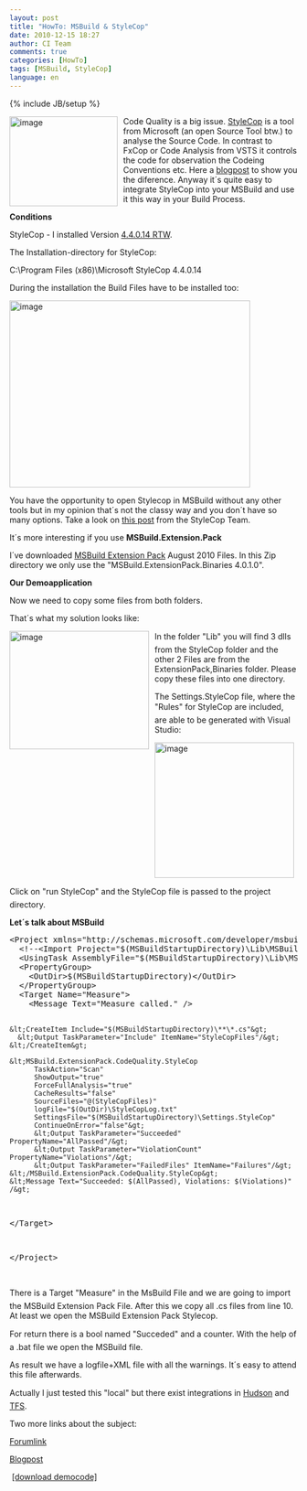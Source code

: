 ```yaml
---
layout: post
title: "HowTo: MSBuild & StyleCop"
date: 2010-12-15 18:27
author: CI Team
comments: true
categories: [HowTo]
tags: [MSBuild, StyleCop]
language: en
---
```

{% include JB/setup %}


<p><img style="background-image: none; border-bottom: 0px; border-left: 0px; margin: 0px 10px 0px 0px; padding-left: 0px; padding-right: 0px; border-top: 0px; border-right: 0px; padding-top: 0px" title="image" border="0" alt="image" align="left" src="{{BASE_PATH}}/assets/wp-images-de/image_thumb280.png" width="189" height="157" />Code Quality is a big issue. <a href="http://stylecop.codeplex.com/">StyleCop</a> is a tool from Microsoft (an open Source Tool btw.) to analyse the Source Code. In contrast to FxCop or Code Analysis from VSTS it controls the code for observation the Codeing Conventions etc. Here a <a href="http://blogs.msdn.com/b/bharry/archive/2008/07/19/clearing-up-confusion.aspx">blogpost</a> to show you the diference. Anyway it´s quite easy to integrate StyleCop into your MSBuild and use it this way in your Build Process. </p>  
  

<p><b>Conditions</b></p>  

<p>StyleCop - I installed Version <a href="http://stylecop.codeplex.com/releases/view/44839">4.4.0.14 RTW</a>.</p>
<p>The Installation-directory for StyleCop:</p>
<p>C:\Program Files (x86)\Microsoft StyleCop 4.4.0.14</p>
<p>During the installation the Build Files have to be installed too:</p>
<p><img style="background-image: none; border-bottom: 0px; border-left: 0px; padding-left: 0px; padding-right: 0px; border-top: 0px; border-right: 0px; padding-top: 0px" title="image" border="0" alt="image" src="{{BASE_PATH}}/assets/wp-images-de/image_thumb281.png" width="421" height="327" /></p>
<p>You have the opportunity to open Stylecop in MSBuild without any other tools but in my opinion that´s not the classy way and you don´t have so many options. Take a look on <a href="http://blogs.msdn.com/b/sourceanalysis/archive/2008/05/24/source-analysis-msbuild-integration.aspx">this post</a> from the StyleCop Team. </p>
<p>It´s more interesting if you use <b>MSBuild.Extension.Pack</b></p>
<p>I´ve downloaded <a href="http://msbuildextensionpack.codeplex.com/releases/view/46020">MSBuild Extension Pack</a> August 2010 Files. In this Zip directory we only use the "MSBuild.ExtensionPack.Binaries 4.0.1.0".</p>
<p><b>Our Demoapplication</b><b> </b></p>  

<p>Now we need to copy some files from both folders.</p>
<p>That´s what my solution looks like:</p>
<p><img style="background-image: none; border-bottom: 0px; border-left: 0px; margin: 0px 10px 0px 0px; padding-left: 0px; padding-right: 0px; border-top: 0px; border-right: 0px; padding-top: 0px" title="image" border="0" alt="image" align="left" src="{{BASE_PATH}}/assets/wp-images-de/image_thumb282.png" width="244" height="207" /></p>  

<p>In the folder "Lib" you will find 3 dlls from the StyleCop folder and the other 2 Files are from the ExtensionPack,Binaries folder. Please copy these files into one directory. </p>  
  

<p>The Settings.StyleCop file, where the "Rules" for StyleCop are included, are able to be generated with Visual Studio:</p>
<p><img style="background-image: none; border-bottom: 0px; border-left: 0px; padding-left: 0px; padding-right: 0px; border-top: 0px; border-right: 0px; padding-top: 0px" title="image" border="0" alt="image" src="{{BASE_PATH}}/assets/wp-images-de/image_thumb283.png" width="244" height="237" /></p>
<p>Click on "run StyleCop" and the StyleCop file is passed to the project directory. </p>
<p><b>Let´s talk about MSBuild</b></p>  <div style="padding-bottom: 0px; margin: 0px; padding-left: 0px; padding-right: 0px; display: inline; float: none; padding-top: 0px" id="scid:812469c5-0cb0-4c63-8c15-c81123a09de7:4bdb5f89-5a3f-4617-8aa1-b5221091969b" class="wlWriterEditableSmartContent"><pre name="code" class="c#">&lt;Project xmlns="http://schemas.microsoft.com/developer/msbuild/2003" DefaultTargets="Measure"&gt;
  &lt;!--&lt;Import Project="$(MSBuildStartupDirectory)\Lib\MSBuild.ExtensionPack.tasks"/&gt;--&gt;
  &lt;UsingTask AssemblyFile="$(MSBuildStartupDirectory)\Lib\MSBuild.ExtensionPack.StyleCop.dll" TaskName="MSBuild.ExtensionPack.CodeQuality.StyleCop"/&gt;
  &lt;PropertyGroup&gt;
    &lt;OutDir&gt;$(MSBuildStartupDirectory)&lt;/OutDir&gt;
  &lt;/PropertyGroup&gt;
  &lt;Target Name="Measure"&gt;
    &lt;Message Text="Measure called." /&gt;

    &lt;CreateItem Include="$(MSBuildStartupDirectory)\**\*.cs"&gt;
      &lt;Output TaskParameter="Include" ItemName="StyleCopFiles"/&gt;
    &lt;/CreateItem&gt;

    &lt;MSBuild.ExtensionPack.CodeQuality.StyleCop
          TaskAction="Scan"
          ShowOutput="true"
          ForceFullAnalysis="true"
          CacheResults="false"
          SourceFiles="@(StyleCopFiles)"
          logFile="$(OutDir)\StyleCopLog.txt"
          SettingsFile="$(MSBuildStartupDirectory)\Settings.StyleCop"
          ContinueOnError="false"&gt;
          &lt;Output TaskParameter="Succeeded" PropertyName="AllPassed"/&gt;
          &lt;Output TaskParameter="ViolationCount" PropertyName="Violations"/&gt;
          &lt;Output TaskParameter="FailedFiles" ItemName="Failures"/&gt;
    &lt;/MSBuild.ExtensionPack.CodeQuality.StyleCop&gt;
    &lt;Message Text="Succeeded: $(AllPassed), Violations: $(Violations)" /&gt;
  &lt;/Target&gt;

&lt;/Project&gt;

</pre>
</div>


<p>There is a Target "Measure" in the MsBuild File and we are going to import the MSBuild Extension Pack File. After this we copy all .cs files from line 10. At least we open the MSBuild Extension Pack Stylecop.</p>

<p>For return there is a bool named "Succeded" and a counter. With the help of a .bat file we open the MSBuild file.</p>

<p>As result we have a logfile+XML file with all the warnings. It´s easy to attend this file afterwards. </p>

<p>Actually I just tested this "local" but there exist integrations in <a href="http://redsolo.blogspot.com/2008/05/hudson-adds-support-for-stylecop.html">Hudson</a> and <a href="http://msmvps.com/blogs/rfennell/archive/2008/10/15/using-stylecop-in-tfs-team-build.aspx">TFS</a>.</p>

<p>Two more links about the subject:</p>

<p><a href="http://social.msdn.microsoft.com/Forums/en/msbuild/thread/016e4856-ec53-4406-8897-29908d32e905">Forumlink</a></p>

<p><a href="http://blog.newagesolution.net/2008/07/how-to-use-stylecop-and-msbuild-and.html">Blogpost</a></p>

<p>&#160;<a href="{{BASE_PATH}}/assets/files/democode/msbuildcodequalitystylecop/msbuildcodequalitystylecop.zip">[download democode]</a></p>
